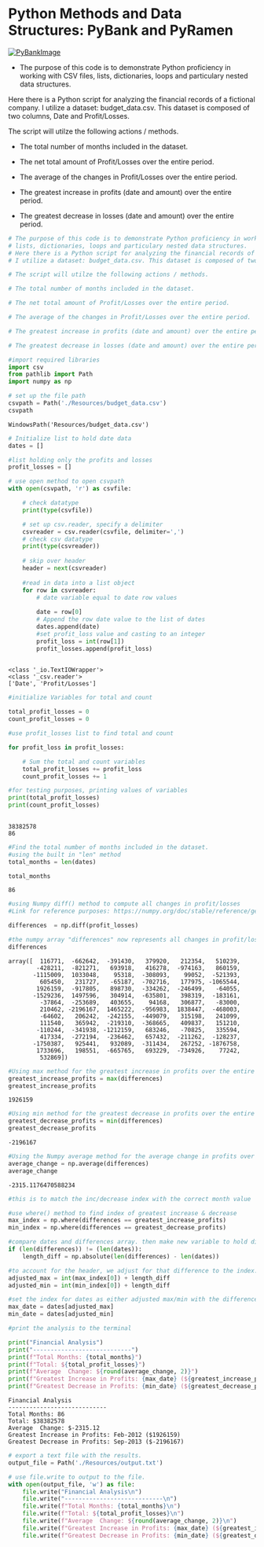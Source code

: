 # Python Methods and Data Structures: PyBank and PyRamen



[![PyBankImage](https://github.com/benjaminweymouth/Python-Methods-and-Data-Structures-PyBank/blob/main/PyBank/Resources/revenue-per-lead.jpg)](https://github.com/benjaminweymouth/Python-Methods-and-Data-Structures-PyBank/blob/main/PyBank/main.ipynb)

 
* The purpose of this code is to demonstrate Python proficiency in working with CSV files, lists, dictionaries, loops and particulary nested data structures. 

Here there is a Python script for analyzing the financial records of a fictional company. I utilize a dataset: budget_data.csv. This dataset is composed of two columns, Date and Profit/Losses. 

The script will utilze the following actions / methods. 

- The total number of months included in the dataset.


- The net total amount of Profit/Losses over the entire period.


- The average of the changes in Profit/Losses over the entire period.


- The greatest increase in profits (date and amount) over the entire period.


- The greatest decrease in losses (date and amount) over the entire period.

```python
# The purpose of this code is to demonstrate Python proficiency in working with CSV files, 
# lists, dictionaries, loops and particulary nested data structures.
# Here there is a Python script for analyzing the financial records of a fictional company. 
# I utilize a dataset: budget_data.csv. This dataset is composed of two columns, Date # and Profit/Losses.

# The script will utilze the following actions / methods.

# The total number of months included in the dataset.

# The net total amount of Profit/Losses over the entire period.

# The average of the changes in Profit/Losses over the entire period.

# The greatest increase in profits (date and amount) over the entire period.

# The greatest decrease in losses (date and amount) over the entire period.
```


```python
#import required libraries 
import csv
from pathlib import Path
import numpy as np 
```


```python
# set up the file path 
csvpath = Path('./Resources/budget_data.csv')
csvpath
```




    WindowsPath('Resources/budget_data.csv')




```python
# Initialize list to hold date data  
dates = []

#list holding only the profits and losses 
profit_losses = []
```


```python
# use open method to open csvpath 
with open(csvpath, 'r') as csvfile:

    # check datatype 
    print(type(csvfile))

    # set up csv.reader, specify a delimiter 
    csvreader = csv.reader(csvfile, delimiter=',')
    # check csv datatype 
    print(type(csvreader))
        
    # skip over header
    header = next(csvreader)
        
    #read in data into a list object 
    for row in csvreader:
        # date variable equal to date row values 
         
        date = row[0]
        # Append the row date value to the list of dates
        dates.append(date)
        #set profit_loss value and casting to an integer 
        profit_loss = int(row[1])
        profit_losses.append(profit_loss)      
    
```

    <class '_io.TextIOWrapper'>
    <class '_csv.reader'>
    ['Date', 'Profit/Losses']
    


```python
#initialize Variables for total and count 

total_profit_losses = 0
count_profit_losses = 0

#use profit_losses list to find total and count 

for profit_loss in profit_losses:

    # Sum the total and count variables
    total_profit_losses += profit_loss
    count_profit_losses += 1

#for testing purposes, printing values of variables 
print(total_profit_losses)  
print(count_profit_losses)
 
```

    38382578
    86
    


```python
#Find the total number of months included in the dataset.
#using the built in "len" method 
total_months = len(dates)

total_months
```




    86




```python
#using Numpy diff() method to compute all changes in profit/losses
#Link for reference purposes: https://numpy.org/doc/stable/reference/generated/numpy.diff.html

differences  = np.diff(profit_losses)

#the numpy array "differences" now represents all changes in profit/losses
differences
```




    array([  116771,  -662642,  -391430,   379920,   212354,   510239,
            -428211,  -821271,   693918,   416278,  -974163,   860159,
           -1115009,  1033048,    95318,  -308093,    99052,  -521393,
             605450,   231727,   -65187,  -702716,   177975, -1065544,
            1926159,  -917805,   898730,  -334262,  -246499,   -64055,
           -1529236,  1497596,   304914,  -635801,   398319,  -183161,
             -37864,  -253689,   403655,    94168,   306877,   -83000,
             210462, -2196167,  1465222,  -956983,  1838447,  -468003,
             -64602,   206242,  -242155,  -449079,   315198,   241099,
             111540,   365942,  -219310,  -368665,   409837,   151210,
            -110244,  -341938, -1212159,   683246,   -70825,   335594,
             417334,  -272194,  -236462,   657432,  -211262,  -128237,
           -1750387,   925441,   932089,  -311434,   267252, -1876758,
            1733696,   198551,  -665765,   693229,  -734926,    77242,
             532869])




```python
#Using max method for the greatest increase in profits over the entire period.
greatest_increase_profits = max(differences)
greatest_increase_profits

```




    1926159




```python
#Using min method for the greatest decrease in profits over the entire period.
greatest_decrease_profits = min(differences)
greatest_decrease_profits
```




    -2196167




```python
#Using the Numpy average method for the average change in profits over the entire period.
average_change = np.average(differences)
average_change
```




    -2315.1176470588234




```python
#this is to match the inc/decrease index with the correct month value 

#use where() method to find index of greatest increase & decrease
max_index = np.where(differences == greatest_increase_profits)
min_index = np.where(differences == greatest_decrease_profits)

#compare dates and differences array. then make new variable to hold difference
if (len(differences)) != (len(dates)): 
    length_diff = np.absolute(len(differences) - len(dates))

#to account for the header, we adjust for that difference to the index. 
adjusted_max = int(max_index[0]) + length_diff
adjusted_min = int(min_index[0]) + length_diff

#set the index for dates as either adjusted max/min with the difference added
max_date = dates[adjusted_max]
min_date = dates[adjusted_min]
```


```python
#print the analysis to the terminal 

print("Financial Analysis")
print("----------------------------")
print(f"Total Months: {total_months}")
print(f"Total: ${total_profit_losses}")
print(f"Average  Change: ${round(average_change, 2)}")
print(f"Greatest Increase in Profits: {max_date} (${greatest_increase_profits})")
print(f"Greatest Decrease in Profits: {min_date} (${greatest_decrease_profits})")
```

    Financial Analysis
    ----------------------------
    Total Months: 86
    Total: $38382578
    Average  Change: $-2315.12
    Greatest Increase in Profits: Feb-2012 ($1926159)
    Greatest Decrease in Profits: Sep-2013 ($-2196167)
    


```python
# export a text file with the results.
output_file = Path('./Resources/output.txt')

# use file.write to output to the file. 
with open(output_file, 'w') as file:
    file.write("Financial Analysis\n")
    file.write("----------------------------\n")
    file.write(f"Total Months: {total_months}\n")
    file.write(f"Total: ${total_profit_losses}\n")
    file.write(f"Average  Change: ${round(average_change, 2)}\n")
    file.write(f"Greatest Increase in Profits: {max_date} (${greatest_increase_profits})\n")
    file.write(f"Greatest Decrease in Profits: {min_date} (${greatest_decrease_profits})")
```
